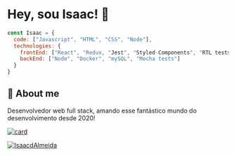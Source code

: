 
# Hey, sou Isaac! 🧠

```javascript
const Isaac = {
  code: ["Javascript", "HTML", "CSS", "Node"],
  technologies: {
    frontEnd: ["React", "Redux, "Jest", "Styled-Components", "RTL tests"],
    backEnd: ["Node", "Docker", "mySQL", "Mocha tests"]
  }  
}
```

## 🚀 About me
Desenvolvedor web full stack, amando esse fantástico mundo do desenvolvimento desde 2020!

[![card](https://github-readme-stats.vercel.app/api?username=IsaacdAlmeida&theme=Radical)](https://github.com/IsaacdAlmeida/)

[![IsaacdAlmeida](https://github-readme-stats.vercel.app/api/top-langs/?username=IsaacdAlmeida&hide=html&layout=compact&theme=Radical)](https://github.com/IsaacdAlmeida/)

